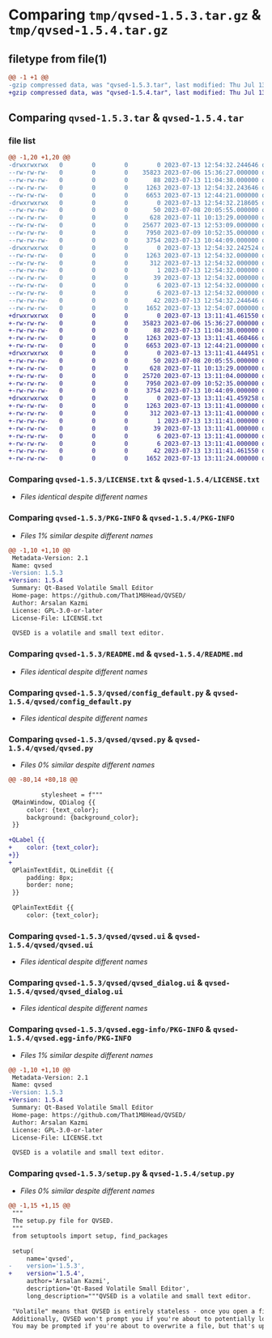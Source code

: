 # Comparing `tmp/qvsed-1.5.3.tar.gz` & `tmp/qvsed-1.5.4.tar.gz`

## filetype from file(1)

```diff
@@ -1 +1 @@
-gzip compressed data, was "qvsed-1.5.3.tar", last modified: Thu Jul 13 12:54:32 2023, max compression
+gzip compressed data, was "qvsed-1.5.4.tar", last modified: Thu Jul 13 13:11:41 2023, max compression
```

## Comparing `qvsed-1.5.3.tar` & `qvsed-1.5.4.tar`

### file list

```diff
@@ -1,20 +1,20 @@
-drwxrwxrwx   0        0        0        0 2023-07-13 12:54:32.244646 qvsed-1.5.3/
--rw-rw-rw-   0        0        0    35823 2023-07-06 15:36:27.000000 qvsed-1.5.3/LICENSE.txt
--rw-rw-rw-   0        0        0       88 2023-07-13 11:04:38.000000 qvsed-1.5.3/MANIFEST.in
--rw-rw-rw-   0        0        0     1263 2023-07-13 12:54:32.243646 qvsed-1.5.3/PKG-INFO
--rw-rw-rw-   0        0        0     6653 2023-07-13 12:44:21.000000 qvsed-1.5.3/README.md
-drwxrwxrwx   0        0        0        0 2023-07-13 12:54:32.218605 qvsed-1.5.3/qvsed/
--rw-rw-rw-   0        0        0       50 2023-07-08 20:05:55.000000 qvsed-1.5.3/qvsed/__init__.py
--rw-rw-rw-   0        0        0      628 2023-07-11 10:13:29.000000 qvsed-1.5.3/qvsed/config_default.py
--rw-rw-rw-   0        0        0    25677 2023-07-13 12:53:09.000000 qvsed-1.5.3/qvsed/qvsed.py
--rw-rw-rw-   0        0        0     7950 2023-07-09 10:52:35.000000 qvsed-1.5.3/qvsed/qvsed.ui
--rw-rw-rw-   0        0        0     3754 2023-07-13 10:44:09.000000 qvsed-1.5.3/qvsed/qvsed_dialog.ui
-drwxrwxrwx   0        0        0        0 2023-07-13 12:54:32.242524 qvsed-1.5.3/qvsed.egg-info/
--rw-rw-rw-   0        0        0     1263 2023-07-13 12:54:32.000000 qvsed-1.5.3/qvsed.egg-info/PKG-INFO
--rw-rw-rw-   0        0        0      312 2023-07-13 12:54:32.000000 qvsed-1.5.3/qvsed.egg-info/SOURCES.txt
--rw-rw-rw-   0        0        0        1 2023-07-13 12:54:32.000000 qvsed-1.5.3/qvsed.egg-info/dependency_links.txt
--rw-rw-rw-   0        0        0       39 2023-07-13 12:54:32.000000 qvsed-1.5.3/qvsed.egg-info/entry_points.txt
--rw-rw-rw-   0        0        0        6 2023-07-13 12:54:32.000000 qvsed-1.5.3/qvsed.egg-info/requires.txt
--rw-rw-rw-   0        0        0        6 2023-07-13 12:54:32.000000 qvsed-1.5.3/qvsed.egg-info/top_level.txt
--rw-rw-rw-   0        0        0       42 2023-07-13 12:54:32.244646 qvsed-1.5.3/setup.cfg
--rw-rw-rw-   0        0        0     1652 2023-07-13 12:54:07.000000 qvsed-1.5.3/setup.py
+drwxrwxrwx   0        0        0        0 2023-07-13 13:11:41.461550 qvsed-1.5.4/
+-rw-rw-rw-   0        0        0    35823 2023-07-06 15:36:27.000000 qvsed-1.5.4/LICENSE.txt
+-rw-rw-rw-   0        0        0       88 2023-07-13 11:04:38.000000 qvsed-1.5.4/MANIFEST.in
+-rw-rw-rw-   0        0        0     1263 2023-07-13 13:11:41.460466 qvsed-1.5.4/PKG-INFO
+-rw-rw-rw-   0        0        0     6653 2023-07-13 12:44:21.000000 qvsed-1.5.4/README.md
+drwxrwxrwx   0        0        0        0 2023-07-13 13:11:41.444951 qvsed-1.5.4/qvsed/
+-rw-rw-rw-   0        0        0       50 2023-07-08 20:05:55.000000 qvsed-1.5.4/qvsed/__init__.py
+-rw-rw-rw-   0        0        0      628 2023-07-11 10:13:29.000000 qvsed-1.5.4/qvsed/config_default.py
+-rw-rw-rw-   0        0        0    25720 2023-07-13 13:11:04.000000 qvsed-1.5.4/qvsed/qvsed.py
+-rw-rw-rw-   0        0        0     7950 2023-07-09 10:52:35.000000 qvsed-1.5.4/qvsed/qvsed.ui
+-rw-rw-rw-   0        0        0     3754 2023-07-13 10:44:09.000000 qvsed-1.5.4/qvsed/qvsed_dialog.ui
+drwxrwxrwx   0        0        0        0 2023-07-13 13:11:41.459258 qvsed-1.5.4/qvsed.egg-info/
+-rw-rw-rw-   0        0        0     1263 2023-07-13 13:11:41.000000 qvsed-1.5.4/qvsed.egg-info/PKG-INFO
+-rw-rw-rw-   0        0        0      312 2023-07-13 13:11:41.000000 qvsed-1.5.4/qvsed.egg-info/SOURCES.txt
+-rw-rw-rw-   0        0        0        1 2023-07-13 13:11:41.000000 qvsed-1.5.4/qvsed.egg-info/dependency_links.txt
+-rw-rw-rw-   0        0        0       39 2023-07-13 13:11:41.000000 qvsed-1.5.4/qvsed.egg-info/entry_points.txt
+-rw-rw-rw-   0        0        0        6 2023-07-13 13:11:41.000000 qvsed-1.5.4/qvsed.egg-info/requires.txt
+-rw-rw-rw-   0        0        0        6 2023-07-13 13:11:41.000000 qvsed-1.5.4/qvsed.egg-info/top_level.txt
+-rw-rw-rw-   0        0        0       42 2023-07-13 13:11:41.461550 qvsed-1.5.4/setup.cfg
+-rw-rw-rw-   0        0        0     1652 2023-07-13 13:11:24.000000 qvsed-1.5.4/setup.py
```

### Comparing `qvsed-1.5.3/LICENSE.txt` & `qvsed-1.5.4/LICENSE.txt`

 * *Files identical despite different names*

### Comparing `qvsed-1.5.3/PKG-INFO` & `qvsed-1.5.4/PKG-INFO`

 * *Files 1% similar despite different names*

```diff
@@ -1,10 +1,10 @@
 Metadata-Version: 2.1
 Name: qvsed
-Version: 1.5.3
+Version: 1.5.4
 Summary: Qt-Based Volatile Small Editor
 Home-page: https://github.com/That1M8Head/QVSED/
 Author: Arsalan Kazmi
 License: GPL-3.0-or-later
 License-File: LICENSE.txt
 
 QVSED is a volatile and small text editor.
```

### Comparing `qvsed-1.5.3/README.md` & `qvsed-1.5.4/README.md`

 * *Files identical despite different names*

### Comparing `qvsed-1.5.3/qvsed/config_default.py` & `qvsed-1.5.4/qvsed/config_default.py`

 * *Files identical despite different names*

### Comparing `qvsed-1.5.3/qvsed/qvsed.py` & `qvsed-1.5.4/qvsed/qvsed.py`

 * *Files 0% similar despite different names*

```diff
@@ -80,14 +80,18 @@
 
         stylesheet = f"""
 QMainWindow, QDialog {{
     color: {text_color};
     background: {background_color};
 }}
 
+QLabel {{
+    color: {text_color};
+}}
+
 QPlainTextEdit, QLineEdit {{
     padding: 8px;
     border: none;
 }}
 
 QPlainTextEdit {{
     color: {text_color};
```

### Comparing `qvsed-1.5.3/qvsed/qvsed.ui` & `qvsed-1.5.4/qvsed/qvsed.ui`

 * *Files identical despite different names*

### Comparing `qvsed-1.5.3/qvsed/qvsed_dialog.ui` & `qvsed-1.5.4/qvsed/qvsed_dialog.ui`

 * *Files identical despite different names*

### Comparing `qvsed-1.5.3/qvsed.egg-info/PKG-INFO` & `qvsed-1.5.4/qvsed.egg-info/PKG-INFO`

 * *Files 1% similar despite different names*

```diff
@@ -1,10 +1,10 @@
 Metadata-Version: 2.1
 Name: qvsed
-Version: 1.5.3
+Version: 1.5.4
 Summary: Qt-Based Volatile Small Editor
 Home-page: https://github.com/That1M8Head/QVSED/
 Author: Arsalan Kazmi
 License: GPL-3.0-or-later
 License-File: LICENSE.txt
 
 QVSED is a volatile and small text editor.
```

### Comparing `qvsed-1.5.3/setup.py` & `qvsed-1.5.4/setup.py`

 * *Files 0% similar despite different names*

```diff
@@ -1,15 +1,15 @@
 """
 The setup.py file for QVSED.
 """
 from setuptools import setup, find_packages
 
 setup(
     name='qvsed',
-    version='1.5.3',
+    version='1.5.4',
     author='Arsalan Kazmi',
     description='Qt-Based Volatile Small Editor',
     long_description="""QVSED is a volatile and small text editor.
 
 "Volatile" means that QVSED is entirely stateless - once you open a file, QVSED doesn't store any file paths or any other data other than the text contents of the file you loaded.
 Additionally, QVSED won't prompt you if you're about to potentially lose an unsaved file, since it doesn't know of any file metadata.
 You may be prompted if you're about to overwrite a file, but that's up to your OS, not QVSED.
```

